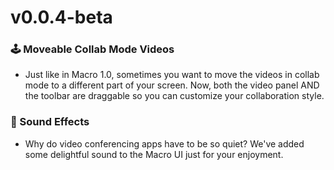 # v0.0.4-beta

### 🕹️ Moveable Collab Mode Videos
 - Just like in Macro 1.0, sometimes you want to move the videos in collab mode to a different part of your screen. Now, both the video panel AND the toolbar are draggable so you can customize your collaboration style.
 
### 🎷 Sound Effects
 - Why do video conferencing apps have to be so quiet? We've added some delightful sound to the Macro UI just for your enjoyment.
 
